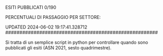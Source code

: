 ESITI PUBBLICATI 0/190 

PERCENTUALI DI PASSAGGIO PER SETTORE:

UPDATED 2024-06-02 19:17:41.328712
###################################################### 

Si tratta di un semplice script in python per controllare quando sono pubblicati gli esiti (ASN 2021, sesto quadrimestre).

